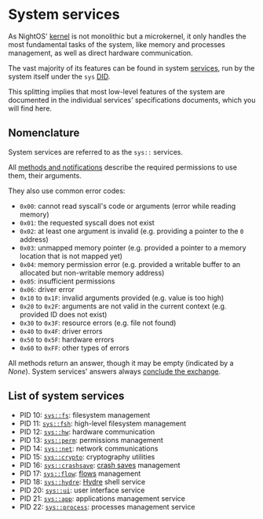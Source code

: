 # System services

As NightOS' [kernel](../../kernel/README.md) is not monolithic but a microkernel, it only handles the most fundamental tasks of the system, like memory and processes management, as well as direct hardware communication.

The vast majority of its features can be found in system [services](../../services.md), run by the system itself under the `sys` [DID](../../applications-libraries.md#application-identifier).

This splitting implies that most low-level features of the system are documented in the individual services' specifications documents, which you will find here.

## Nomenclature

System services are referred to as the `sys::` services.

All [methods and notifications](../../kernel/ipc.md#methods-and-notifications) describe the required permissions to use them, their arguments.

They also use common error codes:

- `0x00`: cannot read syscall's code or arguments (error while reading memory)
- `0x01`: the requested syscall does not exist
- `0x02`: at least one argument is invalid (e.g. providing a pointer to the `0` address)
- `0x03`: unmapped memory pointer (e.g. provided a pointer to a memory location that is not mapped yet)
- `0x04`: memory permission error (e.g. provided a writable buffer to an allocated but non-writable memory address)
- `0x05`: insufficient permissions
- `0x06`: driver error
- `0x10` to `0x1F`: invalid arguments provided (e.g. value is too high)
- `0x20` to `0x2F`: arguments are not valid in the current context (e.g. provided ID does not exist)
- `0x30` to `0x3F`: resource errors (e.g. file not found)
- `0x40` to `0x4F`: driver errors
- `0x50` to `0x5F`: hardware errors
- `0x60` to `0xFF`: other types of errors

All methods return an answer, though it may be empty (indicated by a _None_). System services' answers always [conclude the exchange](../../kernel/ipc.md#concluding-exchanges).

## List of system services

- PID 10: [`sys::fs`](fs.md): filesystem management
- PID 11: [`sys::fsh`](fsh.md): high-level filesystem management
- PID 12: [`sys::hw`](hw.md): hardware communication
- PID 13: [`sys::perm`](perm.md): permissions management
- PID 14: [`sys::net`](net.md): network communications
- PID 15: [`sys::crypto`](crypto.md): cryptography utilities
- PID 16: [`sys::crashsave`](crashsave.md): [crash saves](../../../features/crash-saves.md) management
- PID 17: [`sys::flow`](flow.md): [flows](../../../specs/filesystem.md#flows) management
- PID 18: [`sys::hydre`](hydre.md): [Hydre](../../shell.md) shell service
- PID 20: [`sys::ui`](ui.md): user interface service
- PID 21: [`sys::app`](app.md): applications management service
- PID 22: [`sys::process`](process.md): processes management service

